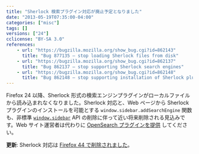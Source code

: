 ```yaml
---
title: "Sherlock 検索プラグイン対応が廃止予定となりました"
date: "2013-05-19T07:35:00-04:00"
categories: ["misc"]
tags: []
versions: ["24"]
cclicense: "BY-SA 3.0"
references:
    - url: "https://bugzilla.mozilla.org/show_bug.cgi?id=862143"
      title: "Bug 877135 – stop loading Sherlock files from disk"
    - url: "https://bugzilla.mozilla.org/show_bug.cgi?id=862137"
      title: "Bug 862137 – stop supporting Sherlock search engines"
    - url: "https://bugzilla.mozilla.org/show_bug.cgi?id=862148"
      title: "Bug 862148 – stop supporting installation of Sherlock plugins from the web"
---
```

Firefox 24 以降、Sherlock 形式の検索エンジンプラグインがローカルファイルから読み込まれなくなりました。Sherlock 対応と、Web ページから Sherlock プラグインのインストールを可能とする `window.sidebar.addSearchEngine` 関数も、非標準 [`window.sidebar`](https://developer.mozilla.org/ja/docs/Web/API/window.sidebar) API の削除に伴って近い将来削除される見込みです。Web サイト運営者は代わりに [OpenSearch プラグインを提供](https://developer.mozilla.org/ja/docs/Creating_OpenSearch_plugins_for_Firefox) してください。

**更新**: Sherlock 対応は [Firefox 44 で削除されました](https://www.fxsitecompat.com/ja/docs/2015/sherlock-search-plug-ins-are-no-longer-supported/)。
